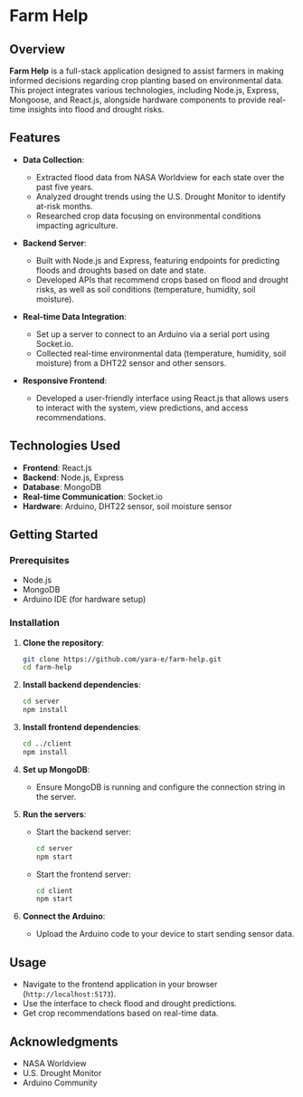 # Farm Help

## Overview

**Farm Help** is a full-stack application designed to assist farmers in making informed decisions regarding crop planting based on environmental data. This project integrates various technologies, including Node.js, Express, Mongoose, and React.js, alongside hardware components to provide real-time insights into flood and drought risks.

## Features

- **Data Collection**: 
  - Extracted flood data from NASA Worldview for each state over the past five years.
  - Analyzed drought trends using the U.S. Drought Monitor to identify at-risk months.
  - Researched crop data focusing on environmental conditions impacting agriculture.

- **Backend Server**:
  - Built with Node.js and Express, featuring endpoints for predicting floods and droughts based on date and state.
  - Developed APIs that recommend crops based on flood and drought risks, as well as soil conditions (temperature, humidity, soil moisture).

- **Real-time Data Integration**:
  - Set up a server to connect to an Arduino via a serial port using Socket.io.
  - Collected real-time environmental data (temperature, humidity, soil moisture) from a DHT22 sensor and other sensors.

- **Responsive Frontend**:
  - Developed a user-friendly interface using React.js that allows users to interact with the system, view predictions, and access recommendations.

## Technologies Used

- **Frontend**: React.js
- **Backend**: Node.js, Express
- **Database**: MongoDB
- **Real-time Communication**: Socket.io
- **Hardware**: Arduino, DHT22 sensor, soil moisture sensor

## Getting Started

### Prerequisites

- Node.js
- MongoDB
- Arduino IDE (for hardware setup)

### Installation

1. **Clone the repository**:
    ```bash
    git clone https://github.com/yara-e/farm-help.git
    cd farm-help
    ```

2. **Install backend dependencies**:
    ```bash
    cd server
    npm install
    ```

3. **Install frontend dependencies**:
    ```bash
    cd ../client
    npm install
    ```

4. **Set up MongoDB**:
   - Ensure MongoDB is running and configure the connection string in the server.

5. **Run the servers**:
   - Start the backend server:
     ```bash
     cd server
     npm start
     ```
   - Start the frontend server:
     ```bash
     cd client
     npm start
     ```

6. **Connect the Arduino**:
   - Upload the Arduino code to your device to start sending sensor data.

## Usage

- Navigate to the frontend application in your browser (`http://localhost:5173`).
- Use the interface to check flood and drought predictions.
- Get crop recommendations based on real-time data.

## Acknowledgments

- NASA Worldview
- U.S. Drought Monitor
- Arduino Community
